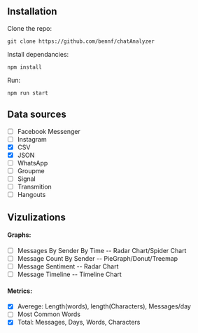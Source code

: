 ## Installation

Clone the repo:

```git clone https://github.com/bennf/chatAnalyzer```

Install dependancies:

```npm install ```

Run:

```npm run start```



## Data sources

- [ ] Facebook Messenger
- [ ] Instagram
- [X] CSV
- [X] JSON
- [ ] WhatsApp
- [ ] Groupme
- [ ] Signal
- [ ] Transmition
- [ ] Hangouts

## Vizulizations

#### Graphs:
- [ ] Messages By Sender By Time -- Radar Chart/Spider Chart
- [ ] Message Count By Sender -- PieGraph/Donut/Treemap
- [ ] Message Sentiment -- Radar Chart
- [ ] Message Timeline -- Timeline Chart

#### Metrics:
 - [X] Averege: Length(words), length(Characters), Messages/day
 - [ ] Most Common Words
 - [X] Total: Messages, Days, Words, Characters